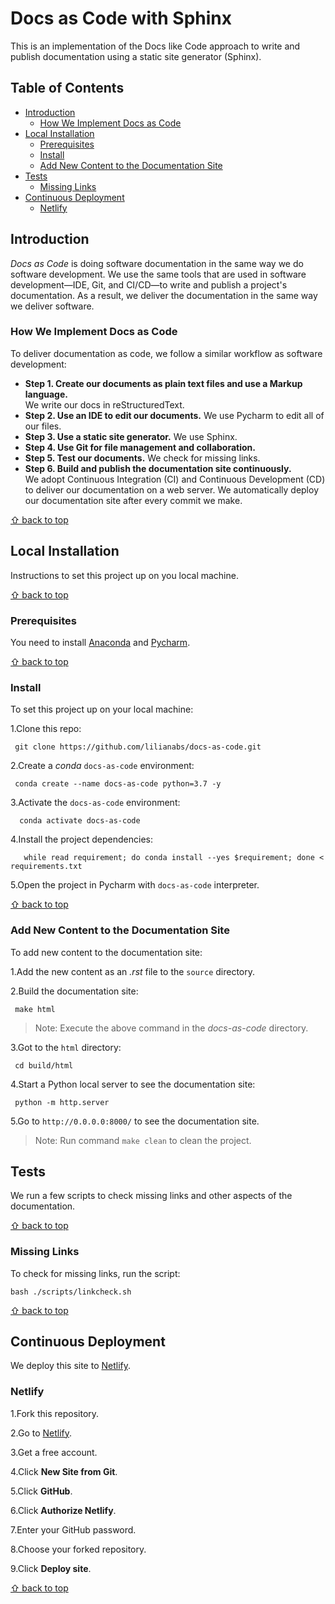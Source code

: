 # Docs as Code with Sphinx

This is an implementation of the Docs like Code approach to write and publish documentation using a static site generator (Sphinx).

## Table of Contents

- [Introduction](#introduction)
  - [How We Implement Docs as Code](#how-we-implement-docs-as-code)
- [Local Installation](#local-installation)
  - [Prerequisites](#prerequisites)
  - [Install](#local-installation)   
  - [Add New Content to the Documentation Site](#add-new-content-to-the-documentation-site)
- [Tests](#tests)
  - [Missing Links](#missing-links)
- [Continuous Deployment](#continuous-deployment)
  - [Netlify](#netlify)
 

## Introduction

*Docs as Code* is doing software documentation in the same way we do software development. We use the same tools that are used in software development—IDE, Git, and CI/CD—to write and publish a project's documentation. As a result, we deliver the documentation in the same way we deliver software.

### How We Implement Docs as Code

To deliver documentation as code, we follow a similar workflow as software development:

-  **Step 1. Create our documents as plain text files and use a Markup language.**  
We write our docs in reStructuredText.
-  **Step 2. Use an IDE to edit our documents.** 
We use Pycharm to edit all of our files.
-  **Step 3. Use a static site generator.** 
We use Sphinx. 
-  **Step 4. Use Git for file management and collaboration.** 
-  **Step 5. Test our documents.** 
We check for missing links.
-  **Step 6. Build and publish the documentation site continuously.**  
We adopt Continuous Integration (CI) and Continuous Development (CD) to deliver our documentation on a web server. We automatically deploy our documentation site after every commit we make.


[⇧ back to top](#table-of-contents)

## Local Installation

Instructions to set this project up on you local machine.


[⇧ back to top](#table-of-contents)

### Prerequisites

You need to install [Anaconda](https://www.anaconda.com/distribution/) and [Pycharm](https://www.jetbrains.com/help/pycharm/installation-guide.html).


[⇧ back to top](#table-of-contents)

### Install 
To set this project up on your local machine:

1.Clone this repo:
   ```
    git clone https://github.com/lilianabs/docs-as-code.git
   ```

2.Create a *conda* `docs-as-code` environment:

   ```
    conda create --name docs-as-code python=3.7 -y
   ```

3.Activate the `docs-as-code` environment:

   ```
     conda activate docs-as-code
   ``` 

4.Install the project dependencies:

   ```      
      while read requirement; do conda install --yes $requirement; done < requirements.txt
   ```
5.Open the project in Pycharm with `docs-as-code` interpreter.

[⇧ back to top](#table-of-contents)

### Add New Content to the Documentation Site

To add new content to the documentation site:

1.Add the new content as an *.rst* file to the `source` directory.

2.Build the documentation site:

   ```
    make html
   ```
   >Note: Execute the above command in the *docs-as-code* directory.

3.Got to the `html` directory:

   ```
    cd build/html
   ```

4.Start a Python local server to see the documentation site:

   ```
    python -m http.server
   ```
5.Go to `http://0.0.0.0:8000/` to see the documentation site.

>Note: Run command `make clean` to clean the project.
## Tests

We run a few scripts to check missing links and other aspects of the documentation.

[⇧ back to top](#table-of-contents)

### Missing Links

To check for missing links, run the script:

```
bash ./scripts/linkcheck.sh
```

[⇧ back to top](#table-of-contents)



## Continuous Deployment

We deploy this site to [Netlify](www.netlify.com).

### Netlify

1.Fork this repository.

2.Go to [Netlify](www.netlify.com).

3.Get a free account.

4.Click **New Site from Git**.

5.Click **GitHub**.

6.Click **Authorize Netlify**.

7.Enter your GitHub password.

8.Choose your forked repository.

9.Click **Deploy site**.

[⇧ back to top](#table-of-contents)